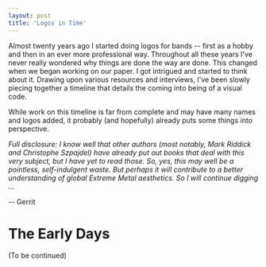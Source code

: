 ```yaml
---
layout: post
title: 'Logos in Time'
---
```

<!-- A historical perspective on metal logo design by Gerrit Rijken -->

Almost twenty years ago I started doing logos for bands -- first as a hobby and then in an ever more professional way. Throughout all these years I've never really wondered why things are done the way are done. This changed when we began working on our paper. I got intrigued and started to think about it. Drawing upon various resources and interviews, I've been slowly piecing together a timeline that details the coming into being of a visual code. 

While work on this timeline is far from complete and may have many names and logos added, it probably (and hopefully) already puts some things into perspective.

*Full disclosure: I know well that other authors (most notably, Mark Riddick and Christophe Szpajdel) have already put out books that deal with this very subject, but I have yet to read those. So, yes, this may well be a pointless, self-indulgent waste. But perhaps it will contribute to a better understanding of global Extreme Metal aesthetics. So I will continue digging ...* 

-- Gerrit

# The Early Days
(To be continued)